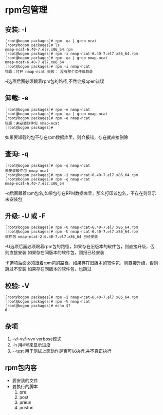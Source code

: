 # rpm包管理

## 安装: -i

    [root@bogon packages]# rpm -qa | grep ncat
    [root@bogon packages]# ls
    nmap-ncat-6.40-7.el7.x86_64.rpm
    [root@bogon packages]# rpm -i nmap-ncat-6.40-7.el7.x86_64.rpm 
    [root@bogon packages]# rpm -qa | grep nmap-ncat
    nmap-ncat-6.40-7.el7.x86_64
    [root@bogon packages]# rpm -i nmap-ncat
    错误：打开 nmap-ncat 失败： 没有那个文件或目录

-i选项后面必须跟着rpm包的路径,不然会报open错误

## 卸载: -e

    [root@bogon packages]# rpm -e nmap-ncat
    [root@bogon packages]# rpm -qa | grep nmap-ncat
    [root@bogon packages]# rpm -e nmap-ncat
    错误：未安装软件包 nmap-ncat 
    [root@bogon packages]#

如果要卸载的包不存在rpm数据库里，则会报错，存在就直接删除

## 查询: -q

    [root@bogon packages]# rpm -q nmap-ncat
    未安装软件包 nmap-ncat 
    [root@bogon packages]# rpm -i nmap-ncat-6.40-7.el7.x86_64.rpm 
    [root@bogon packages]# rpm -q nmap-ncat
    nmap-ncat-6.40-7.el7.x86_64

-q后面跟着rpm包名,如果包存在RPM数据库里，那么打印该包名，不存在则显示未安装包

## 升级:  -U 或 -F
    [root@bogon packages]# rpm -U nmap-ncat-6.40-7.el7.x86_64.rpm 
    [root@bogon packages]# rpm -U nmap-ncat-6.40-7.el7.x86_64.rpm 
	软件包 nmap-ncat-2:6.40-7.el7.x86_64 已经安装

-U选项后面必须跟着rpm包的路径，如果存在旧版本的软件包，则直接升级，否则直接安装
如果存在同版本的软件包，则报已经安装

-F选项后面必须跟着rpm包的路径，如果存在旧版本的软件包，则直接升级，否则跳过不安装
如果存在同版本的软件包，也跳过

## 校验: -V

    [root@bogon packages]# rpm -i nmap-ncat-6.40-7.el7.x86_64.rpm 
    [root@bogon packages]# rpm -V nmap-ncat
    [root@bogon packages]# echo $?
    0

## 杂项
1. -v/-vv/-vvv verbose模式
2. -h 用#号来显示进度
3. --test 用于测试上面动作是否可以执行,并不真正执行

## rpm包内容
- 要安装的文件
- 要执行的脚本
  1. pre
  2. post
  3. preun
  4. postun






